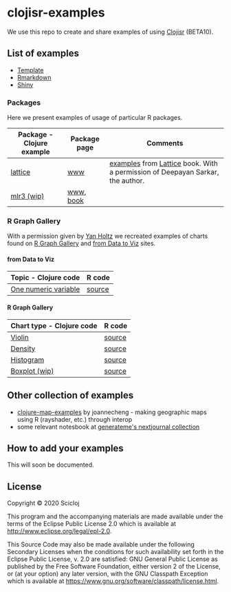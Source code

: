 # clojisr-examples

We use this repo to create and share examples of using [Clojisr](https://github.com/scicloj/clojisr) (BETA10).

## List of examples

* [Template](https://scicloj.github.io/clojisr-examples/doc/clojisr-examples/template/)
* [Rmarkdown](https://scicloj.github.io/clojisr-examples/doc/clojisr-examples/rmarkdown/)
* [Shiny](./src/clojisr_examples/shiny.clj)

### Packages

Here we present examples of usage of particular R packages.

| Package - Clojure example | Package page | Comments |
| - | - | - |
| [lattice](https://scicloj.github.io/clojisr-examples/doc/clojisr-examples/lattice/) | [www](http://lattice.r-forge.r-project.org/) | [examples](http://lmdvr.r-forge.r-project.org/figures/figures.html) from [Lattice](https://www.springer.com/gp/book/9780387759685) book. With a permission of Deepayan Sarkar, the author. |
| [mlr3 (wip)](https://scicloj.github.io/clojisr-examples/doc/clojisr-examples/mlr3/) | [www](https://mlr3.mlr-org.com/), [book](https://mlr3book.mlr-org.com/) | |

### R Graph Gallery

With a permission given by [Yan Holtz](https://www.yan-holtz.com/) we recreated examples of charts found on [R Graph Gallery](https://www.r-graph-gallery.com/) and [from Data to Viz](https://www.data-to-viz.com/) sites.

#### from Data to Viz

| Topic - Clojure code | R code |
| - | - |
| [One numeric variable](https://scicloj.github.io/clojisr-examples/doc/clojisr-examples/graph-gallery/one-num/) | [source](https://www.data-to-viz.com/story/OneNum.html) |

#### R Graph Gallery

| Chart type - Clojure code | R code |
| - | - |
| [Violin](https://scicloj.github.io/clojisr-examples/doc/clojisr-examples/graph-gallery/violin/) | [source](https://www.r-graph-gallery.com/violin.html) |
| [Density](https://scicloj.github.io/clojisr-examples/doc/clojisr-examples/graph-gallery/density/) | [source](https://www.r-graph-gallery.com/density-plot.html) |
| [Histogram](https://scicloj.github.io/clojisr-examples/doc/clojisr-examples/graph-gallery/histogram/) | [source](https://www.r-graph-gallery.com/histogram.html) |
| [Boxplot (wip)](https://scicloj.github.io/clojisr-examples/doc/clojisr-examples/graph-gallery/boxplot/) | [source](https://www.r-graph-gallery.com/boxplot.html) |

## Other collection of examples

* [clojure-map-examples](https://github.com/joannecheng/clojure-map-examples) by joannecheng - making geographic maps using R (rayshader, etc.) through interop
* some relevant notesbook at [generateme's nextjournal collection](https://nextjournal.com/generateme/)

## How to add your examples
This will soon be documented.

## License

Copyright © 2020 Scicloj

This program and the accompanying materials are made available under the
terms of the Eclipse Public License 2.0 which is available at
http://www.eclipse.org/legal/epl-2.0.

This Source Code may also be made available under the following Secondary
Licenses when the conditions for such availability set forth in the Eclipse
Public License, v. 2.0 are satisfied: GNU General Public License as published by
the Free Software Foundation, either version 2 of the License, or (at your
option) any later version, with the GNU Classpath Exception which is available
at https://www.gnu.org/software/classpath/license.html.

